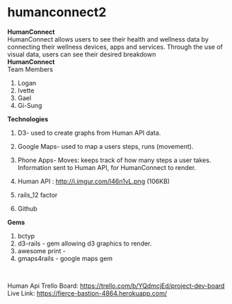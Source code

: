 # humanconnect2
<strong>HumanConnect</strong><br>
HumanConnect allows users to see their health and wellness data
by connecting their wellness devices, apps and services. Through the use of visual data, users can see their desired breakdown<br>
<strong>HumanConnect</strong><br>
Team Members
1. Logan
2. Ivette
3. Gael
4. Gi-Sung

<strong>Technologies</strong><br>
1. D3- used to create graphs from Human API  data.
2. Google Maps- used to map a users steps, runs (movement).
3. Phone Apps- Moves: keeps track of how many steps a user takes. Information sent to Human API, for HumanConnect to render.
4. Human API : http://i.imgur.com/l46n1vL.png (106KB)


5. rails_12 factor
6. Github

<strong>Gems</strong><br>
1. bctyp
2. d3-rails - gem allowing d3 graphics to render. 
3. awesome print - 
4. gmaps4rails - google maps gem
<br>

Human Api
Trello Board: https://trello.com/b/YQdmcjEd/project-dev-board
Live Link: https://fierce-bastion-4864.herokuapp.com/
